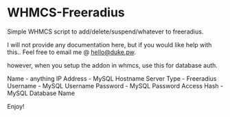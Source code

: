 # WHMCS-Freeradius
Simple WHMCS script to add/delete/suspend/whatever to freeradius. 



I will not provide any documentation here, but if you would like help with this.. Feel free to email me @ hello@duke.pw. 

however, when you setup the addon in whmcs, use this for database auth. 

Name - anything
IP Address - MySQL Hostname
Server Type - Freeradius
Username - MySQL Username
Password - MySQL Password
Access Hash - MySQL Database Name


Enjoy! 
